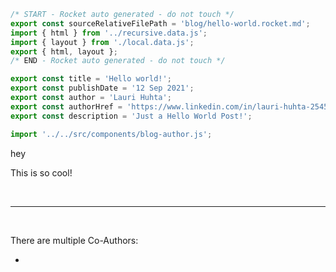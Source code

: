 ```js server
/* START - Rocket auto generated - do not touch */
export const sourceRelativeFilePath = 'blog/hello-world.rocket.md';
import { html } from '../recursive.data.js';
import { layout } from './local.data.js';
export { html, layout };
/* END - Rocket auto generated - do not touch */
```

```js server
export const title = 'Hello world!';
export const publishDate = '12 Sep 2021';
export const author = 'Lauri Huhta';
export const authorHref = 'https://www.linkedin.com/in/lauri-huhta-254502137/';
export const description = 'Just a Hello World Post!';

import '../../src/components/blog-author.js';
```

hey

This is so cool!

<br>

---

<br>

There are multiple Co-Authors:

- <blog-author name="Another Author" href="https://www.linkedin.com/in/lauri-huhta-254502137/"></blog-author>
